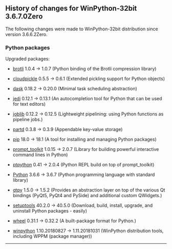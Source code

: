 ﻿## History of changes for WinPython-32bit 3.6.7.0Zero

The following changes were made to WinPython-32bit distribution since version 3.6.6.2Zero.

### Python packages

Upgraded packages:

  * [brotli](https://pypi.org/project/brotli) 1.0.4 → 1.0.7 (Python binding of the Brotli compression library)
  * [cloudpickle](https://pypi.org/project/cloudpickle) 0.5.5 → 0.6.1 (Extended pickling support for Python objects)
  * [dask](https://pypi.org/project/dask) 0.18.2 → 0.20.0 (Minimal task scheduling abstraction)
  * [jedi](https://pypi.org/project/jedi) 0.12.1 → 0.13.1 (An autocompletion tool for Python that can be used for text editors)
  * [joblib](https://pypi.org/project/joblib) 0.12.2 → 0.12.5 (Lightweight pipelining: using Python functions as pipeline jobs.)
  * [partd](https://pypi.org/project/partd) 0.3.8 → 0.3.9 (Appendable key-value storage)
  * [pip](https://pypi.org/project/pip) 18.0 → 18.1 (A tool for installing and managing Python packages)
  * [prompt_toolkit](https://pypi.org/project/prompt_toolkit) 1.0.15 → 2.0.7 (Library for building powerful interactive command lines in Python)
  * [ptpython](https://pypi.org/project/ptpython) 0.41 → 2.0.4 (Python REPL build on top of prompt_toolkit)
  * [Python](http://www.python.org/) 3.6.6 → 3.6.7 (Python programming language with standard library)
  * [qtpy](https://pypi.org/project/qtpy) 1.5.0 → 1.5.2 (Provides an abstraction layer on top of the various Qt bindings (PyQt5, PyQt4 and PySide) and additional custom QWidgets.)
  * [setuptools](https://pypi.org/project/setuptools) 40.2.0 → 40.5.0 (Download, build, install, upgrade, and uninstall Python packages - easily)
  * [wheel](https://pypi.org/project/wheel) 0.31.1 → 0.32.2 (A built-package format for Python.)
  * [winpython](http://winpython.github.io/) 1.10.20180827 → 1.11.20181031 (WinPython distribution tools, including WPPM (package manager))

* * *
